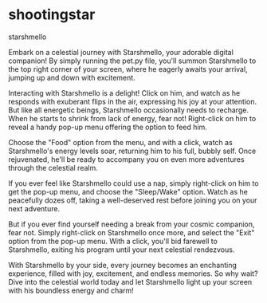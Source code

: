 # shootingstar

starshmello

Embark on a celestial journey with Starshmello, your adorable digital companion! By simply running the pet.py file, you'll summon Starshmello to the top right corner of your screen, where he eagerly awaits your arrival, jumping up and down with excitement.

Interacting with Starshmello is a delight! Click on him, and watch as he responds with exuberant flips in the air, expressing his joy at your attention. But like all energetic beings, Starshmello occasionally needs to recharge. When he starts to shrink from lack of energy, fear not! Right-click on him to reveal a handy pop-up menu offering the option to feed him.

Choose the "Food" option from the menu, and with a click, watch as Starshmello's energy levels soar, returning him to his full, bubbly self. Once rejuvenated, he'll be ready to accompany you on even more adventures through the celestial realm.

If you ever feel like Starshmello could use a nap, simply right-click on him to get the pop-up menu, and choose the "Sleep/Wake" option. Watch as he peacefully dozes off, taking a well-deserved rest before joining you on your next adventure.

But if you ever find yourself needing a break from your cosmic companion, fear not. Simply right-click on Starshmello once more, and select the "Exit" option from the pop-up menu. With a click, you'll bid farewell to Starshmello, exiting his program until your next celestial rendezvous.

With Starshmello by your side, every journey becomes an enchanting experience, filled with joy, excitement, and endless memories. So why wait? Dive into the celestial world today and let Starshmello light up your screen with his boundless energy and charm!


